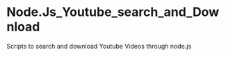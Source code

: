 # Node.Js_Youtube_search_and_Download
Scripts to search and download Youtube Videos through node.js
